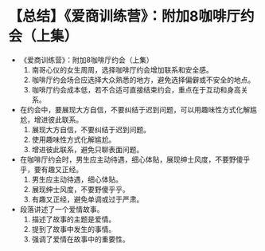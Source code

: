 # 【总结】《爱商训练营》：附加8咖啡厅约会（上集）

-   《爱商训练营》：附加8咖啡厅约会（上集）
    1.  南哥心仪的女生周周，选择咖啡厅约会增加联系和安全感。
    2.  咖啡厅约会场合应选择大众熟悉的地方，避免选择偏僻或不安全的地点。
    3.  咖啡厅约会成本低，若不合适可直接结束约会，重点在于互动和身高关系。
-   在约会中，要展现大方自信，不要纠结于迟到问题，可以用趣味性方式化解尴尬，增进彼此联系。
    1.  展现大方自信，不要纠结于迟到问题。
    2.  使用趣味性方式化解尴尬。
    3.  增进彼此联系，避免只聊表面问题。
-   在咖啡厅约会时，男生应主动待遇，细心体贴，展现绅士风度，不要野傻乎乎，要有趣又正经。
    1.  男生应主动待遇，细心体贴。
    2.  展现绅士风度，不要野傻乎乎。
    3.  有趣又正经，避免单调或过于严肃。
-   段落讲述了一个爱情故事。
    1.  描述了故事的主题是爱情。
    2.  提到了故事中发生的事情。
    3.  强调了爱情在故事中的重要性。